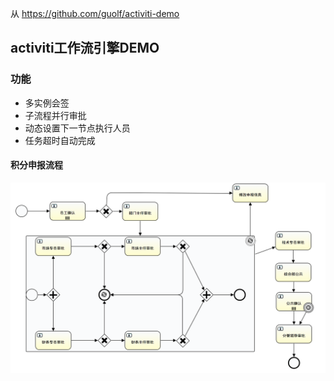 从 https://github.com/guolf/activiti-demo

## activiti工作流引擎DEMO

### 功能

* 多实例会签
* 子流程并行审批
* 动态设置下一节点执行人员
* 任务超时自动完成


#### 积分申报流程
![积分申报流程](screenshot/multiTask.png)

